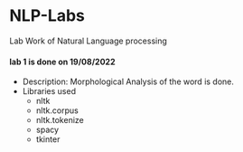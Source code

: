 # NLP-Labs
Lab Work of Natural Language processing

#### lab 1 is done on 19/08/2022 
  * Description: Morphological Analysis of the word is done.
  * Libraries used
    * nltk
    * nltk.corpus
    * nltk.tokenize
    * spacy
    * tkinter 
